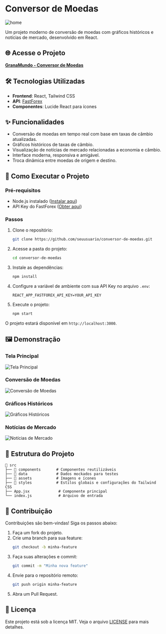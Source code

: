 # Conversor de Moedas

![home](https://github.com/user-attachments/assets/ced79e48-14ee-4d43-8d2d-4c5f5169f431)



Um projeto moderno de conversão de moedas com gráficos históricos e notícias de mercado, desenvolvido em React.

## 🌐 Acesse o Projeto

[**GranaMundo - Conversor de Moedas**](https://seusiteaqui.com)

## 🛠️ Tecnologias Utilizadas

- **Frontend**: React, Tailwind CSS
- **API**: [FastForex](https://fastforex.io)
- **Componentes**: Lucide React para ícones

## ✨ Funcionalidades

- Conversão de moedas em tempo real com base em taxas de câmbio atualizadas.
- Gráficos históricos de taxas de câmbio.
- Visualização de notícias de mercado relacionadas a economia e câmbio.
- Interface moderna, responsiva e amigável.
- Troca dinâmica entre moedas de origem e destino.

## 🚀 Como Executar o Projeto

### Pré-requisitos
- Node.js instalado ([Instalar aqui](https://nodejs.org))
- API Key do FastForex ([Obter aqui](https://fastforex.io))

### Passos
1. Clone o repositório:
   ```bash
   git clone https://github.com/seuusuario/conversor-de-moedas.git
   ```
2. Acesse a pasta do projeto:
   ```bash
   cd conversor-de-moedas
   ```
3. Instale as dependências:
   ```bash
   npm install
   ```
4. Configure a variável de ambiente com sua API Key no arquivo `.env`:
   ```env
   REACT_APP_FASTFOREX_API_KEY=YOUR_API_KEY
   ```
5. Execute o projeto:
   ```bash
   npm start
   ```

O projeto estará disponível em `http://localhost:3000`.

## 🖼️ Demonstração

### Tela Principal
![Tela Principal](https://via.placeholder.com/800x400.png?text=Tela+Principal)

### Conversão de Moedas
![Conversão de Moedas](https://via.placeholder.com/800x400.png?text=Convers%C3%A3o+de+Moedas)

### Gráficos Históricos
![Gráficos Históricos](https://via.placeholder.com/800x400.png?text=Gr%C3%A1ficos+Hist%C3%B3ricos)

### Notícias de Mercado
![Notícias de Mercado](https://via.placeholder.com/800x400.png?text=Not%C3%ADcias+de+Mercado)

## 📂 Estrutura do Projeto

```
📂 src
├── 📁 components       # Componentes reutilizáveis
├── 📁 data             # Dados mockados para testes
├── 📁 assets           # Imagens e ícones
├── 📁 styles           # Estilos globais e configurações do Tailwind CSS
├── App.jsx             # Componente principal
└── index.js            # Arquivo de entrada
```

## 🤝 Contribuição

Contribuições são bem-vindas! Siga os passos abaixo:

1. Faça um fork do projeto.
2. Crie uma branch para sua feature:
   ```bash
   git checkout -b minha-feature
   ```
3. Faça suas alterações e commit:
   ```bash
   git commit -m "Minha nova feature"
   ```
4. Envie para o repositório remoto:
   ```bash
   git push origin minha-feature
   ```
5. Abra um Pull Request.

## 📝 Licença

Este projeto está sob a licença MIT. Veja o arquivo [LICENSE](LICENSE) para mais detalhes.
